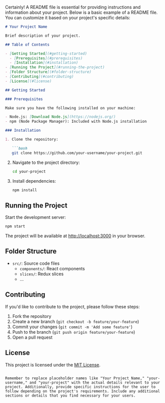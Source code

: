 Certainly! A README file is essential for providing instructions and information about your project. Below is a basic example of a README file. You can customize it based on your project's specific details:

```markdown
# Your Project Name

Brief description of your project.

## Table of Contents

- [Getting Started](#getting-started)
  - [Prerequisites](#prerequisites)
  - [Installation](#installation)
- [Running the Project](#running-the-project)
- [Folder Structure](#folder-structure)
- [Contributing](#contributing)
- [License](#license)

## Getting Started

### Prerequisites

Make sure you have the following installed on your machine:

- Node.js: [Download Node.js](https://nodejs.org/)
- npm (Node Package Manager): Included with Node.js installation

### Installation

1. Clone the repository:

   ```bash
   git clone https://github.com/your-username/your-project.git
   ```

2. Navigate to the project directory:

   ```bash
   cd your-project
   ```

3. Install dependencies:

   ```bash
   npm install
   ```

## Running the Project

Start the development server:

```bash
npm start
```

The project will be available at [http://localhost:3000](http://localhost:3000) in your browser.

## Folder Structure

- `src/`: Source code files
  - `components/`: React components
  - `slices/`: Redux slices
  - ...

## Contributing

If you'd like to contribute to the project, please follow these steps:

1. Fork the repository
2. Create a new branch (`git checkout -b feature/your-feature`)
3. Commit your changes (`git commit -m 'Add some feature'`)
4. Push to the branch (`git push origin feature/your-feature`)
5. Open a pull request

## License

This project is licensed under the [MIT License](LICENSE).
```

Remember to replace placeholder names like "Your Project Name," "your-username," and "your-project" with the actual details relevant to your project. Additionally, provide specific instructions for the user to follow depending on the project's requirements. Include any additional sections or details that you find necessary for your users.